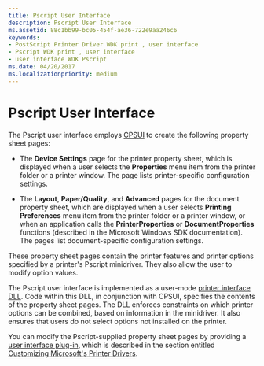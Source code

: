 ```yaml
---
title: Pscript User Interface
description: Pscript User Interface
ms.assetid: 88c1bb99-bc05-454f-ae36-722e9aa246c6
keywords:
- PostScript Printer Driver WDK print , user interface
- Pscript WDK print , user interface
- user interface WDK Pscript
ms.date: 04/20/2017
ms.localizationpriority: medium
---
```


# Pscript User Interface





The Pscript user interface employs [CPSUI](common-property-sheet-user-interface.md) to create the following property sheet pages:

-   The **Device Settings** page for the printer property sheet, which is displayed when a user selects the **Properties** menu item from the printer folder or a printer window. The page lists printer-specific configuration settings.

-   The **Layout**, **Paper/Quality**, and **Advanced** pages for the document property sheet, which are displayed when a user selects **Printing Preferences** menu item from the printer folder or a printer window, or when an application calls the **PrinterProperties** or **DocumentProperties** functions (described in the Microsoft Windows SDK documentation). The pages list document-specific configuration settings.

These property sheet pages contain the printer features and printer options specified by a printer's Pscript minidriver. They also allow the user to modify option values.

The Pscript user interface is implemented as a user-mode [printer interface DLL](printer-interface-dll.md). Code within this DLL, in conjunction with CPSUI, specifies the contents of the property sheet pages. The DLL enforces constraints on which printer options can be combined, based on information in the minidriver. It also ensures that users do not select options not installed on the printer.

You can modify the Pscript-supplied property sheet pages by providing a [user interface plug-in](user-interface-plug-ins.md), which is described in the section entitled [Customizing Microsoft's Printer Drivers](customizing-microsoft-s-printer-drivers.md).

 

 




